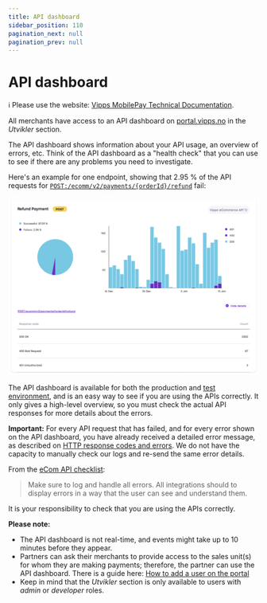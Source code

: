 ```yaml
---
title: API dashboard
sidebar_position: 110
pagination_next: null
pagination_prev: null
---
```


# API dashboard

<!-- START_COMMENT -->
ℹ️ Please use the website:
[Vipps MobilePay Technical Documentation](https://developer.vippsmobilepay.com/docs/).
<!-- END_COMMENT -->

All merchants have access to an API dashboard on
[portal.vipps.no](https://portal.vipps.no) in the *Utvikler* section.

The API dashboard shows information about your API usage, an overview of errors, etc.
Think of the API dashboard as a "health check" that you can use to see if there
are any problems you need to investigate.

Here's an example for one endpoint, showing that 2.95 % of the API requests
for
[`POST:/ecomm/v2/payments/{orderId}/refund`](https://developer.vippsmobilepay.com/api/ecom#tag/Vipps-eCom-API/operation/refundPaymentUsingPOST)
fail:

![API dashboard](images/api-dashboard-example.png)

The API dashboard is available for both the production and
[test environment](https://developer.vippsmobilepay.com/docs/test-environment),
and is an easy way to see if you are using the APIs correctly.
It only gives a high-level overview, so you must check the actual API
responses for more details about the errors.

**Important:** For every API request that has failed, and for every error shown on the API dashboard,
you have already received a detailed error message, as described on
[HTTP response codes and errors](https://developer.vippsmobilepay.com/docs/common-topics/errors).
We do not have the capacity to manually check our logs and re-send the same error details.

From the
[eCom API checklist](https://developer.vippsmobilepay.com/docs/APIs/ecom-api/vipps-ecom-api-checklist):

> Make sure to log and handle all errors. All integrations should to display
> errors in a way that the user can see and understand them.

It is your responsibility to check that you are using the APIs correctly.

**Please note:**

* The API dashboard is not real-time, and events might take up to 10 minutes before they appear.
* Partners can ask their merchants to provide access to the
  sales unit(s) for whom they are making payments; therefore, the partner can use the
  API dashboard. There is a guide here:
  [How to add a user on the portal](https://developer.vippsmobilepay.com/docs/partner/add-portal-user)  
* Keep in mind that the *Utvikler* section is only available to users with *admin* or *developer* roles.
